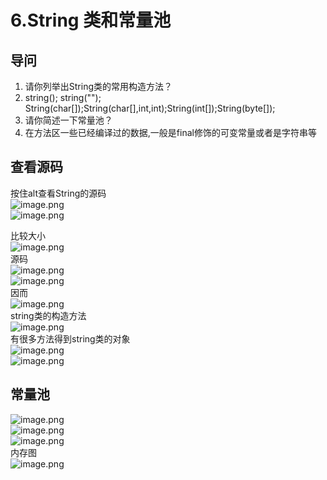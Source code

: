 # 6.String 类和常量池

<a name="Ak5rA"></a>
## 导问
1. 请你列举出String类的常用构造方法？
  1. string(); string(""); String(char[]);String(char[],int,int);String(int[]);String(byte[]);
2. 请你简述一下常量池？
  1. 在方法区一些已经编译过的数据,一般是final修饰的可变常量或者是字符串等

<a name="OB1mC"></a>
## 查看源码
按住alt查看String的源码<br />![image.png](https://cdn.nlark.com/yuque/0/2019/png/349894/1559628182850-750f6973-3e44-449d-90d6-e3d0d93191a5.png#align=left&display=inline&height=214&name=image.png&originHeight=267&originWidth=540&size=147555&status=done&width=432)<br />![image.png](https://cdn.nlark.com/yuque/0/2019/png/349894/1559628220222-6b1bd487-8895-44b2-8724-2165f6ebcdce.png#align=left&display=inline&height=106&name=image.png&originHeight=133&originWidth=466&size=73264&status=done&width=372.8)

比较大小<br />![image.png](https://cdn.nlark.com/yuque/0/2019/png/349894/1559628293684-47f5432d-59e0-4ecb-9407-8e08240e0571.png#align=left&display=inline&height=101&name=image.png&originHeight=126&originWidth=411&size=73007&status=done&width=328.8)<br />源码<br />![image.png](https://cdn.nlark.com/yuque/0/2019/png/349894/1559628416092-6ac94ef0-9440-40d2-be65-b2e4ecc1663d.png#align=left&display=inline&height=76&name=image.png&originHeight=95&originWidth=446&size=56039&status=done&width=356.8)<br />![image.png](https://cdn.nlark.com/yuque/0/2019/png/349894/1559628474346-6836c17f-7ae0-4004-ab64-141cf0cd6124.png#align=left&display=inline&height=275&name=image.png&originHeight=344&originWidth=578&size=146427&status=done&width=462.4)<br />因而<br />![image.png](https://cdn.nlark.com/yuque/0/2019/png/349894/1559628561384-aee183df-6ff0-4a1d-a8ec-557fa74cb9bb.png#align=left&display=inline&height=286&name=image.png&originHeight=358&originWidth=1025&size=314534&status=done&width=820)<br />string类的构造方法<br />![image.png](https://cdn.nlark.com/yuque/0/2019/png/349894/1559628619682-594d924d-b211-42c2-a3eb-5bdc2e172056.png#align=left&display=inline&height=223&name=image.png&originHeight=279&originWidth=577&size=225004&status=done&width=461.6)<br />有很多方法得到string类的对象<br />![image.png](https://cdn.nlark.com/yuque/0/2019/png/349894/1559628683067-1824613a-6e86-4a42-9081-f078c6851a1b.png#align=left&display=inline&height=42&name=image.png&originHeight=52&originWidth=499&size=34759&status=done&width=399.2)<br />![image.png](https://cdn.nlark.com/yuque/0/2019/png/349894/1559628778195-8e6a929a-d81b-488a-8637-ad98da5a9e53.png#align=left&display=inline&height=135&name=image.png&originHeight=169&originWidth=301&size=64730&status=done&width=240.8)

<a name="JnlNu"></a>
## 常量池
![image.png](https://cdn.nlark.com/yuque/0/2019/png/349894/1559628889767-fad0da6f-c9af-4c55-83e5-1d3ef5588a47.png#align=left&display=inline&height=78&name=image.png&originHeight=97&originWidth=375&size=35980&status=done&width=300)<br />![image.png](https://cdn.nlark.com/yuque/0/2019/png/349894/1559628941099-949e1eae-960e-4376-a377-8886a48cfffa.png#align=left&display=inline&height=63&name=image.png&originHeight=79&originWidth=267&size=37173&status=done&width=213.6)<br />![image.png](https://cdn.nlark.com/yuque/0/2019/png/349894/1559628985443-505c3bf8-4dbd-490c-a366-b7f2fa7e1d67.png#align=left&display=inline&height=49&name=image.png&originHeight=61&originWidth=159&size=18113&status=done&width=127.2)<br />内存图<br />![image.png](https://cdn.nlark.com/yuque/0/2019/png/349894/1559629164647-14970a9c-6d46-4e73-ae7d-8a043cbc72e6.png#align=left&display=inline&height=397&name=image.png&originHeight=496&originWidth=1269&size=254610&status=done&width=1015.2)
